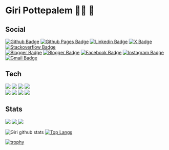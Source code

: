 # Giri Pottepalem 👨‍💻 🎨

## Social
[![Github Badge](https://img.shields.io/badge/-Github-181717?style=flat&logo=Github&logoColor=white&link=https://github.com/gpottepalem)](https://github.com/gpottepalem)
[![Github Pages Badge](https://img.shields.io/badge/-Github&nbsp;Pages-222222?style=flat&logo=Githubpages&logoColor=white&link=https://gpottepalem.github.io/)](https://gpottepalem.github.io/)
[![Linkedin Badge](https://img.shields.io/badge/-LinkedIn-0A66C2?style=flat&logo=Linkedin&logoColor=white&link=https://www.linkedin.com/in/gpottepalem/)](https://www.linkedin.com/in/gpottepalem/)
[![X Badge](https://img.shields.io/badge/-Twitter-black?style=flat&logo=X&logoColor=white&link=https://www.twitter.com/gpottepalem/)](https://www.twitter.com/gpottepalem/)
[![Stackoverflow Badge](https://img.shields.io/badge/-Stackoverflow-F58025?style=flat&logo=stackoverflow&logoColor=black&link=https://stackoverflow.com/users/5127542/giridhar-pottepalem)](https://stackoverflow.com/users/5127542/giridhar-pottepalem)
<br/>
[![Blogger Badge](https://img.shields.io/badge/-Tech&nbsp;Blogger-FF5722?style=flat&logo=blogger&logoColor=white&link=https://giri-tech.blogspot.com/)](https://giri-tech.blogspot.com/)
[![Blogger Badge](https://img.shields.io/badge/-Art&nbsp;Blogger-FF5722?style=flat&logo=blogger&logoColor=white&link=https://soul-on-canvas.blogspot.com/)](https://soul-on-canvas.blogspot.com/)
[![Facebook Badge](https://img.shields.io/badge/-Facebook-0866FF?style=flat&logo=Facebook&logoColor=white&link=https://facebook.com/gpottepalem)](https://facebook.com/gpottepalem)
[![Instagram Badge](https://img.shields.io/badge/-Instagram-E4405F?style=flat&logo=Instagram&logoColor=white&link=https://instagram.com/gpottepalem)](https://instagram.com/gpottepalem)
[![Gmail Badge](https://img.shields.io/badge/-Gmail-EA4335?style=flat&logo=Gmail&logoColor=white&link=mailto:gpottepalem@gmail.com)](mailto:gpottepalem@gmail.com/)

## Tech
<p>
  <img src="https://img.shields.io/badge/Backend-Java-informational?style=flat&logo=java&logoColor=red&color=05122A" />
  <img src="https://img.shields.io/badge/Backend-Groovy-informational?style=flat&logo=apachegroovy&color=4298B8" />
  <img src="https://img.shields.io/badge/Spring-Framework-informational?style=flat&logo=spring&color=6DB33F" />
  <img src="https://img.shields.io/badge/Spring-Boot-informational?style=flat&logo=springboot&color=6DB33F" />
<br/>
  <img src="https://img.shields.io/badge/Cloud-Amazon&nbsp;AWS-informational?style=flat&logo=amazonaws&color=232F3E" />
  <img src="https://img.shields.io/badge/Container-Docker-informational?style=flat&logo=docker&color=2496ED" />
  <img src="https://img.shields.io/badge/Workload-Kubernetes-informational?style=flat&logo=kubernetes&color=326CE5" />
  <img src="https://img.shields.io/badge/CI-Concourse-informational?style=flat&logo=concourse&color=3398DC" />
</p>

## Stats

<p>
  <img src="http://views.whatilearened.today/views/github/gpottepalem/views.svg" />
  <a href="https://github.com/gpottepalem/">
    <img src="https://img.shields.io/github/followers/gpottepalem?color=%234CC61E&label=GitHub%20Followers%20%3A" />
  </a>
  <a href="https://github.com/gpottepalem?tab=repositories">
    <img src="https://badges.frapsoft.com/os/v2/open-source.svg?v=103" />
  </a>
</p>

![Giri github stats](https://github-readme-stats.vercel.app/api?username=gpottepalem&show_icons=true&theme=algolia)
[![Top Langs](https://github-readme-stats.vercel.app/api/top-langs/?username=gpottepalem&theme=algolia&hide=PlpgSQL,jupyter%20notebook,html)](https://github.com/anuraghazra/github-readme-stats)

[![trophy](https://github-profile-trophy.vercel.app/?username=gpottepalem&theme=algolia)](https://github.com/ryo-ma/github-profile-trophy)
<!--
**gpottepalem/gpottepalem** is a ✨ _special_ ✨ repository because its `README.md` (this file) appears on your GitHub profile.

Here are some ideas to get you started:

- 🔭 I’m currently working on ...
- 🌱 I’m currently learning ...
- 👯 I’m looking to collaborate on ...
- 🤔 I’m looking for help with ...
- 💬 Ask me about ...
- 📫 How to reach me: ...
- 😄 Pronouns: ...
- ⚡ Fun fact: ...
-->
